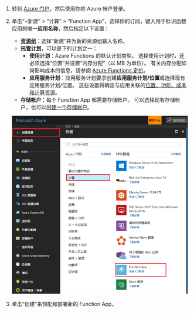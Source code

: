 
1. 转到 [Azure 门户](https://portal.azure.com)，然后使用你的 Azure 帐户登录。

2. 单击“+新建” > “计算” > “Function App”，选择你的订阅，键入用于标识函数应用的唯一**应用名称**，然后指定以下设置：
   
   * **[资源组](../articles/azure-resource-manager/resource-group-overview.md)**：选择“新建”并为新的资源组输入名称。 
   * **[托管计划](../articles/app-service/azure-web-sites-web-hosting-plans-in-depth-overview.md)**，可以是下列计划之一： 
     * **使用计划**：Azure Functions 的默认计划类型。 选择使用计划时，还必须选择“位置”并设置“内存分配”（以 MB 为单位）。 有关内存分配如何影响成本的信息，请参阅 [Azure Functions 定价](https://azure.microsoft.com/pricing/details/functions/)。 
     * **应用服务计划**：应用服务计划要求创建**应用服务计划/位置**或选择现有应用服务计划/位置。 这些设置将确定与应用关联的[位置、功能、成本和计算资源](https://azure.microsoft.com/pricing/details/app-service/)。  
   * **存储帐户**：每个 Function App 都需要存储帐户。 可以选择现有存储帐户，也可以[创建一个存储帐户](../articles/storage/storage-create-storage-account.md#create-a-storage-account)。 
     
    ![在 Azure 门户中创建 Function App](./media/functions-create-function-app-portal/function-app-create-flow.png)

3. 单击“创建”来预配和部署新的 Function App。  
